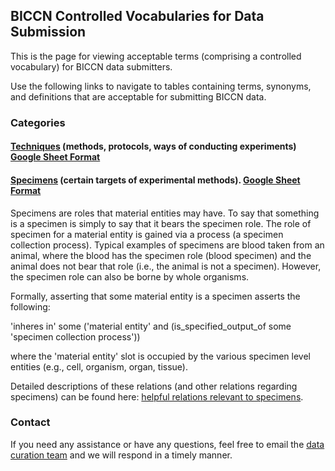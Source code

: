 ## BICCN Controlled Vocabularies for Data Submission

This is the page for viewing acceptable terms (comprising a controlled vocabulary) for BICCN data submitters.

Use the following links to navigate to tables containing terms, synonyms, and definitions that are acceptable for submitting BICCN data.

### Categories

#### [Techniques](/techniques_table.csv) (methods, protocols, ways of conducting experiments) [Google Sheet Format](https://docs.google.com/spreadsheets/d/1C5Ok_5GOROCVHESazgqRYi72QMqaJFvc1nuUGnCqGro/edit?usp=sharing)

#### [Specimens](/specimens_table.csv) (certain targets of experimental methods). [Google Sheet Format](https://docs.google.com/spreadsheets/d/1pB0upuCYl2JFvNYHIuo7qSsZtKqMByd8LoskFmFPV6I/edit?usp=sharing)

Specimens are roles that material entities may have. To say that something is a specimen is simply to say that it bears the specimen role. The role of specimen for a material entity is gained via a process (a specimen collection process). Typical examples of specimens are blood taken from an animal, where the blood has the specimen role (blood specimen) and the animal does not bear that role (i.e., the animal is not a specimen). However, the specimen role can also be borne by whole organisms. 

Formally, asserting that some material entity is a specimen asserts the following:

  'inheres in' some ('material entity' and (is_specified_output_of some 'specimen collection process'))
  
where the 'material entity' slot is occupied by the various specimen level entities (e.g., cell, organism, organ, tissue). 

Detailed descriptions of these relations (and other relations regarding specimens) can be found here: [helpful relations relevant to specimens](/specimens_relations_table.csv).

### Contact

If you need any assistance or have any questions, feel free to email the [data curation team](data.curation@alleninstitute.org) and we will respond in a timely manner.
